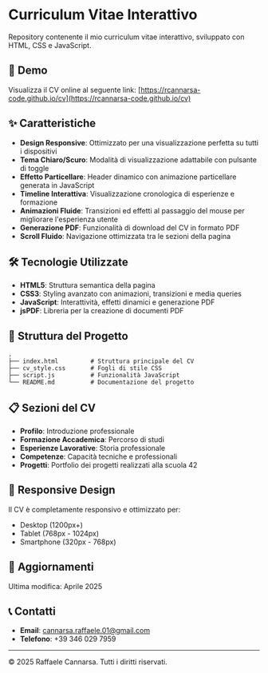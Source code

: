 # Curriculum Vitae Interattivo

Repository contenente il mio curriculum vitae interattivo, sviluppato con HTML, CSS e JavaScript.

## 🚀 Demo

Visualizza il CV online al seguente link: [https://rcannarsa-code.github.io/cv](https://rcannarsa-code.github.io/cv)

## ✨ Caratteristiche

- **Design Responsive**: Ottimizzato per una visualizzazione perfetta su tutti i dispositivi
- **Tema Chiaro/Scuro**: Modalità di visualizzazione adattabile con pulsante di toggle
- **Effetto Particellare**: Header dinamico con animazione particellare generata in JavaScript
- **Timeline Interattiva**: Visualizzazione cronologica di esperienze e formazione
- **Animazioni Fluide**: Transizioni ed effetti al passaggio del mouse per migliorare l'esperienza utente
- **Generazione PDF**: Funzionalità di download del CV in formato PDF
- **Scroll Fluido**: Navigazione ottimizzata tra le sezioni della pagina

## 🛠️ Tecnologie Utilizzate

- **HTML5**: Struttura semantica della pagina
- **CSS3**: Styling avanzato con animazioni, transizioni e media queries
- **JavaScript**: Interattività, effetti dinamici e generazione PDF
- **jsPDF**: Libreria per la creazione di documenti PDF

## 💾 Struttura del Progetto

```
.
├── index.html         # Struttura principale del CV
├── cv_style.css       # Fogli di stile CSS
├── script.js          # Funzionalità JavaScript
└── README.md          # Documentazione del progetto
```

## 📋 Sezioni del CV

- **Profilo**: Introduzione professionale
- **Formazione Accademica**: Percorso di studi
- **Esperienze Lavorative**: Storia professionale
- **Competenze**: Capacità tecniche e professionali
- **Progetti**: Portfolio dei progetti realizzati alla scuola 42

## 📱 Responsive Design

Il CV è completamente responsivo e ottimizzato per:
- Desktop (1200px+)
- Tablet (768px - 1024px)
- Smartphone (320px - 768px)

## 🔄 Aggiornamenti

Ultima modifica: Aprile 2025

## 📞 Contatti

- **Email**: cannarsa.raffaele.01@gmail.com
- **Telefono**: +39 346 029 7959

---

© 2025 Raffaele Cannarsa. Tutti i diritti riservati.
